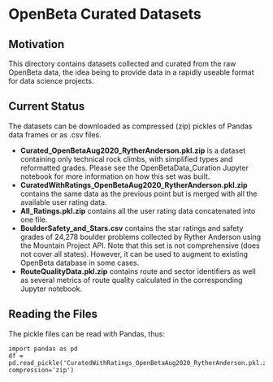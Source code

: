 # OpenBeta Curated Datasets

## Motivation
This directory contains datasets collected and curated from the raw OpenBeta data, the idea being to provide data in a rapidly useable format for data science projects.

## Current Status
The datasets can be downloaded as compressed (zip) pickles of Pandas data frames or as .csv files.
* __Curated_OpenBetaAug2020_RytherAnderson.pkl.zip__ is a dataset containing only technical rock climbs, with simplified types and reformatted grades. Please see the OpenBetaData_Curation Jupyter notebook for more information on how this set was built.
* __CuratedWithRatings_OpenBetaAug2020_RytherAnderson.pkl.zip__ contains the same data as the previous point but is merged with all the available user rating data.
* __All_Ratings.pkl.zip__ contains all the user rating data concatenated into one file.
* __BoulderSafety_and_Stars.csv__ contains the star ratings and safety grades of 24,278 boulder problems collected by Ryther Anderson using the Mountain Project API. Note that this set is not comprehensive (does not cover all states). However, it can be used to augment to existing OpenBeta database in some cases.
* __RouteQualityData.pkl.zip__ contains route and sector identifiers as well as several metrics of route quality calculated in the corresponding Jupyter notebook.

## Reading the Files
The pickle files can be read with Pandas, thus:
```
import pandas as pd
df = pd.read_pickle('CuratedWithRatings_OpenBetaAug2020_RytherAnderson.pkl.zip', compression='zip')
```
